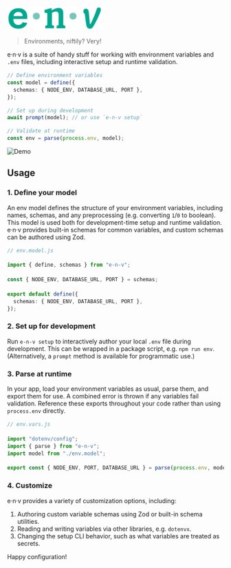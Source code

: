 <!-- markdownlint-disable-next-line -->
<img src="https://raw.githubusercontent.com/agorischek/e-n-v/main/static/logos/e-n-v.png" alt="e-n-v Logo" height="55"/>

> Environments, niftily? Very!

e·n·v is a suite of handy stuff for working with environment variables and `.env` files, including interactive setup and runtime validation.

```ts
// Define environment variables
const model = define({
  schemas: { NODE_ENV, DATABASE_URL, PORT },
});
```

```ts
// Set up during development
await prompt(model); // or use `e-n-v setup`
```

```ts
// Validate at runtime
const env = parse(process.env, model);
```

<!-- markdownlint-disable-next-line -->
<img src="https://vhs.charm.sh/vhs-5fQTwW2FbZA42LNteIXA38.gif" alt="Demo" width="500"/>

## Usage

### 1. Define your model

An env model defines the structure of your environment variables, including names, schemas, and any preprocessing (e.g. converting `1`/`0` to boolean). This model is used both for development-time setup and runtime validation. e·n·v provides built-in schemas for common variables, and custom schemas can be authored using Zod.

```ts
// env.model.js

import { define, schemas } from "e-n-v";

const { NODE_ENV, DATABASE_URL, PORT } = schemas;

export default define({
  schemas: { NODE_ENV, DATABASE_URL, PORT },
});
```

### 2. Set up for development

Run `e-n-v setup` to interactively author your local `.env` file during development. This can be wrapped in a package script, e.g. `npm run env`. (Alternatively, a `prompt` method is available for programmatic use.)

### 3. Parse at runtime

In your app, load your environment variables as usual, parse them, and export them for use. A combined error is thrown if any variables fail validation. Reference these exports throughout your code rather than using `process.env` directly.

```ts
// env.vars.js

import "dotenv/config";
import { parse } from "e-n-v";
import model from "./env.model";

export const { NODE_ENV, PORT, DATABASE_URL } = parse(process.env, model);
```

### 4. Customize

e·n·v provides a variety of customization options, including:

1. Authoring custom variable schemas using Zod or built-in schema utilities.
2. Reading and writing variables via other libraries, e.g. `dotenvx`.
3. Changing the setup CLI behavior, such as what variables are treated as secrets.

Happy configuration!
